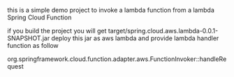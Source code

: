 this is a simple demo project to invoke a lambda function from a lambda Spring Cloud Function

if you build the project you will get target/spring.cloud.aws.lambda-0.0.1-SNAPSHOT.jar 
deploy this jar as aws lambda and provide lambda handler function as follow

org.springframework.cloud.function.adapter.aws.FunctionInvoker::handleRequest
